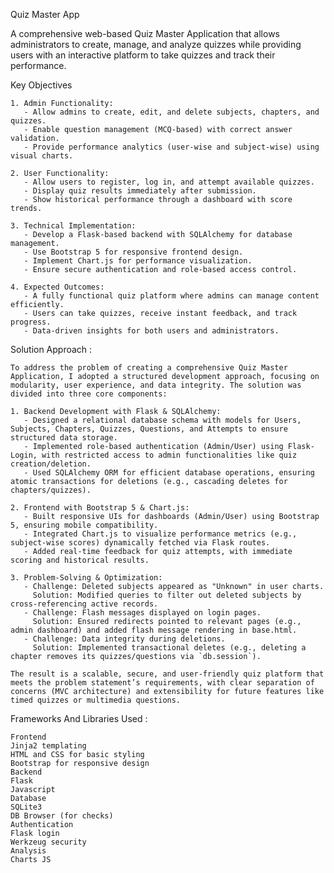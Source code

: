 Quiz Master App 

A comprehensive web-based Quiz Master Application that allows administrators to create, manage, and analyze quizzes while providing users with an interactive platform to take quizzes and track their performance.

Key Objectives 

    1. Admin Functionality: 
       - Allow admins to create, edit, and delete subjects, chapters, and quizzes.  
       - Enable question management (MCQ-based) with correct answer validation.  
       - Provide performance analytics (user-wise and subject-wise) using visual charts.  
    
    2. User Functionality:
       - Allow users to register, log in, and attempt available quizzes.  
       - Display quiz results immediately after submission.  
       - Show historical performance through a dashboard with score trends.  
    
    3. Technical Implementation:
       - Develop a Flask-based backend with SQLAlchemy for database management.  
       - Use Bootstrap 5 for responsive frontend design.  
       - Implement Chart.js for performance visualization.  
       - Ensure secure authentication and role-based access control.  
    
    4. Expected Outcomes:
       - A fully functional quiz platform where admins can manage content efficiently.  
       - Users can take quizzes, receive instant feedback, and track progress.  
       - Data-driven insights for both users and administrators.  



Solution Approach : 

    To address the problem of creating a comprehensive Quiz Master Application, I adopted a structured development approach, focusing on modularity, user experience, and data integrity. The solution was divided into three core components:  
    
    1. Backend Development with Flask & SQLAlchemy:  
       - Designed a relational database schema with models for Users, Subjects, Chapters, Quizzes, Questions, and Attempts to ensure structured data storage.  
       - Implemented role-based authentication (Admin/User) using Flask-Login, with restricted access to admin functionalities like quiz creation/deletion.  
       - Used SQLAlchemy ORM for efficient database operations, ensuring atomic transactions for deletions (e.g., cascading deletes for chapters/quizzes).  
    
    2. Frontend with Bootstrap 5 & Chart.js:  
       - Built responsive UIs for dashboards (Admin/User) using Bootstrap 5, ensuring mobile compatibility.  
       - Integrated Chart.js to visualize performance metrics (e.g., subject-wise scores) dynamically fetched via Flask routes.  
       - Added real-time feedback for quiz attempts, with immediate scoring and historical results.  
    
    3. Problem-Solving & Optimization:  
       - Challenge: Deleted subjects appeared as "Unknown" in user charts.  
         Solution: Modified queries to filter out deleted subjects by cross-referencing active records.  
       - Challenge: Flash messages displayed on login pages.  
         Solution: Ensured redirects pointed to relevant pages (e.g., admin dashboard) and added flash message rendering in base.html.  
       - Challenge: Data integrity during deletions.  
         Solution: Implemented transactional deletes (e.g., deleting a chapter removes its quizzes/questions via `db.session`).  
    
    The result is a scalable, secure, and user-friendly quiz platform that meets the problem statement’s requirements, with clear separation of concerns (MVC architecture) and extensibility for future features like timed quizzes or multimedia questions.


Frameworks And Libraries Used : 

    Frontend
    Jinja2 templating
    HTML and CSS for basic styling
    Bootstrap for responsive design
    Backend
    Flask
    Javascript
    Database
    SQLite3
    DB Browser (for checks)
    Authentication
    Flask login
    Werkzeug security
    Analysis
    Charts JS
